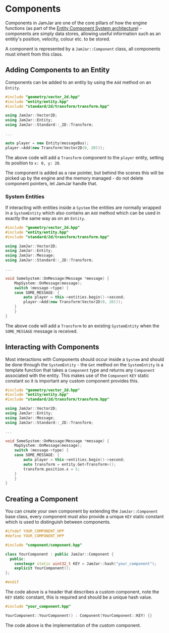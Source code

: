 # Components

Components in JamJar are one of the core pillars of how the engine functions (as part of the [Entity Component System
architecture](../../Architecture/ECS/index.md)) - components are simply data stores, allowing useful information such
as an entitiy's position, velocity, colour etc. to be stored.

A component is represented by a `JamJar::Component` class, all components must inherit from this class.

## Adding Components to an Entity

Components can be added to an entity by using the `Add` method on an `Entity`.

```c++
#include "geometry/vector_2d.hpp"
#include "entity/entity.hpp"
#include "standard/2d/transform/transform.hpp"

using JamJar::Vector2D;
using JamJar::Entity;
using JamJar::Standard::_2D::Transform;

...

auto player = new Entity(messageBus);
player->Add(new Transform(Vector2D(0, 20)));
```

The above code will add a `Transform` component to the `player` entity, setting its position to `x: 0, y: 20`.

The component is added as a raw pointer, but behind the scenes this will be picked up by the engine and the memory
managed - do not delete component pointers, let JamJar handle that.

### System Entities

If interacting with entities inside a `System` the entities are normally wrapped in a `SystemEntity` which also contains
an `Add` method which can be used in exactly the same way as on an `Entity`.

```c++
#include "geometry/vector_2d.hpp"
#include "entity/entity.hpp"
#include "standard/2d/transform/transform.hpp"

using JamJar::Vector2D;
using JamJar::Entity;
using JamJar::Message;
using JamJar::Standard::_2D::Transform;

...

void SomeSystem::OnMessage(Message *message) {
    MapSystem::OnMessage(message);
    switch (message->type) {
    case SOME_MESSAGE: {
        auto player = this->entities.begin()->second;
        player->Add(new Transform(Vector2D(0, 20)));
    }
    }
}
```

The above code will add a `Transform` to an existing `SystemEntity` when the `SOME_MESSAGE` message is received.

## Interacting with Components

Most interactions with Components should occur inside a `System` and should be done through the `SystemEntity` - the
`Get` method on the `SystemEntity` is a template function that takes a `Component` type and returns any `Component`
associated with the entity. This makes use of the `Component` `KEY` static constant so it is important any custom
component provides this.

```c++
#include "geometry/vector_2d.hpp"
#include "entity/entity.hpp"
#include "standard/2d/transform/transform.hpp"

using JamJar::Vector2D;
using JamJar::Entity;
using JamJar::Message;
using JamJar::Standard::_2D::Transform;

...

void SomeSystem::OnMessage(Message *message) {
    MapSystem::OnMessage(message);
    switch (message->type) {
    case SOME_MESSAGE: {
        auto player = this->entities.begin()->second;
        auto transform = entity.Get<Transform>();
        transform.position.x = 5;
    }
    }
}
```

## Creating a Component

You can create your own component by extending the `JamJar::Component` base class, every component must also provide
a unique `KEY` static constant which is used to distinguish between components.

```c++
#ifndef YOUR_COMPONENT_HPP
#define YOUR_COMPONENT_HPP

#include "component/component.hpp"

class YourComponent : public JamJar::Component {
  public:
    constexpr static uint32_t KEY = JamJar::hash("your_component");
    explicit YourComponent();
};

#endif
```

The code above is a header that describes a custom component, note the `KEY` static constant, this is required and
should be a unique hash value.

```c++
#include "your_component.hpp"

YourComponent::YourComponent() : Component(YourComponent::KEY) {}
```

The code above is the implementation of the custom component.
